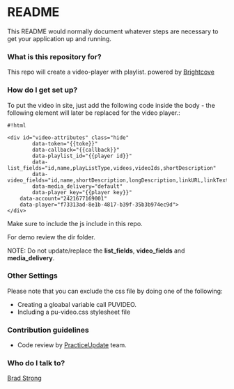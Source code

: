 # README #

This README would normally document whatever steps are necessary to get your application up and running.

### What is this repository for? ###

This repo will create a video-player with playlist. powered by [Brightcove](http://support.brightcove.com/en/video-cloud/docs)

### How do I get set up? ###

To put the video in site, just add the following code inside the body - the following element will later be replaced for the video player.:


```
#!html

<div id="video-attributes" class="hide" 
        data-token="{{toke}}" 
        data-callback="{{callback}}"
        data-playlist_id="{{player id}}" 
        data-list_fields="id,name,playListType,videos,videoIds,shortDescription" 
        data-video_fields="id,name,shortDescription,longDescription,linkURL,linkText,thumbnailURL" 
        data-media_delivery="default" 
        data-player_key="{{player key}}"
	data-account="2421677169001"
	data-player="f73313ad-8e1b-4817-b39f-35b3b974ec9d">
</div>
```


Make sure to include the js include in this repo.

For demo review the dir folder.

NOTE: Do not update/replace the **list_fields**, **video_fields** and **media_delivery**.

### Other Settings ###
Please note that you can exclude the css file by doing one of the following:
* Creating a gloabal variable call PUVIDEO.
* Including a pu-video.css stylesheet file

### Contribution guidelines ###

* Code review by [PracticeUpdate](http://www.practiceupdate.com) team.

### Who do I talk to? ###

[Brad Strong](https://bitbucket.org/bradstrong)
